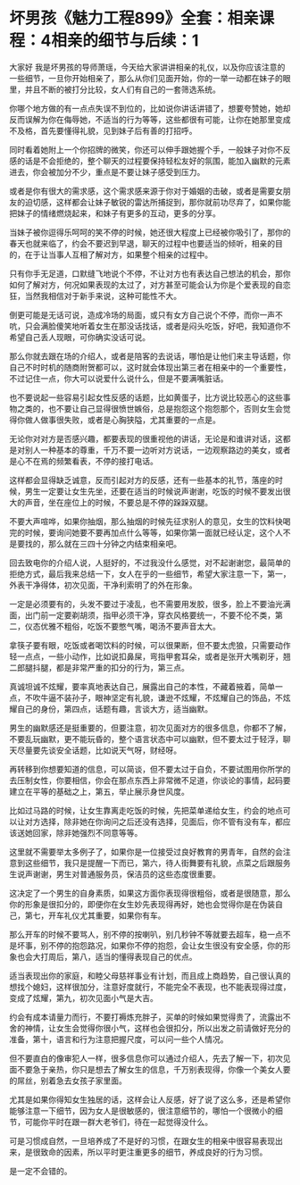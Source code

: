 # 坏男孩《魅力工程899》全套：相亲课程：4相亲的细节与后续：1

大家好 我是坏男孩的导师萧瑶，今天给大家讲讲相亲的礼仪，以及你应该注意的一些细节，一旦你开始相亲了，那么从你们见面开始，你的一举一动都在妹子的眼里，并且不断的被打分比较，女人们有自己的一套筛选系统。

你哪个地方做的有一点点失误不到位的，比如说你讲话讲错了，想要夸赞她，她却反而误解为你在侮辱她，不适当的行为等等，这些都很有可能，让你在她那里变成不及格，首先要懂得礼貌，见到妹子后有善的打招呼。

同时看着她附上一个你招牌的微笑，你还可以伸手跟她握个手，一般妹子对你不反感的话是不会拒绝的，整个聊天的过程要保持轻松友好的氛围，能加入幽默的元素进去，你会被加分不少，重点是不要让妹子感受到压力。

或者是你有很大的需求感，这个需求感来源于你对于婚姻的击破，或者是需要女朋友的迫切感，这样都会让妹子敏锐的雷达所捕捉到，那你就前功尽弃了，如果你能把妹子的情绪燃烧起来，和妹子有更多的互动，更多的分享。

当妹子被你逗得乐呵呵的笑不停的时候，她还很大程度上已经被你吸引了，那你的春天也就来临了，约会不要迟到早退，聊天的过程中也要适当的倾听，相亲的目的，在于让当事人互相了解对方，如果整个相亲的过程中。

只有你手无足道，口默缝飞地说个不停，不让对方也有表达自己想法的机会，那你如何了解对方，何况如果表现的太过了，对方甚至可能会认为你是个爱表现的自恋狂，当然我相信对于新手来说，这种可能性不大。

倒更可能是无话可说，造成冷场的局面，或只有女方自己说个不停，而你一声不吭，只会满脸傻笑地听着女生在那没话找话，或者是闷头吃饭，好吧，我知道你不希望自己丢人现眼，可你确实没话可说。

那么你就去跟在场的介绍人，或者是陪客的去说话，哪怕是让他们来主导话题，你自己不时时机的随商附贺都可以，这时就会体现出第三者在相亲中的一个重要性，不过记住一点，你大可以说爱什么说什么，但是不要满嘴脏话。

也不要说起一些容易引起女性反感的话题，比如黄蛋子，比方说比较恶心的这些事物之类的，也不要让自己显得很愤世嫉俗，总是抱怨这个抱怨那个，否则女生会觉得你做人做事很失败，或者是心胸狭隘，尤其重要的一点是。

无论你对对方是否感兴趣，都要表现的很重视他的讲话，无论是和谁讲对话，这都是对别人一种基本的尊重，千万不要一边听对方说话，一边观察路边的美女，或者是心不在焉的频繁看表，不停的接打电话。

这样都会显得缺乏诚意，反而引起对方的反感，还有一些基本的礼节，落座的时候，男生一定要让女生先坐，还要在适当的时候说声谢谢，吃饭的时候不要发出很大的声音，坐在座位上的时候，不要总是不停的跺跺双腿。

不要大声喧哗，如果你抽烟，那么抽烟的时候先征求别人的意见，女生的饮料快喝完的时候，要询问她要不要再加点什么等等，如果你第一面就已经认定，这个人不是要找的，那么就在三四十分钟之内结束相亲吧。

回去致电你的介绍人说，人挺好的，不过我没什么感觉，对不起谢谢您，最简单的拒绝方式，最后我来总结一下，女人在乎的一些细节，希望大家注意一下，第一，外表干净得体，初次见面，干净利索明了的外在形象。

一定是必须要有的，头发不要过于凌乱，也不需要用发胶，很多，脸上不要油光满面，出门前一定要剃胡须，指甲必须干净，穿衣风格要统一，不要不伦不类，第二，仪态优雅不粗俗，吃饭不要憋气嘴，喝汤不要声音太大。

拿筷子要有眼，吃饭或者喝饮料的时候，可以很果断，但不要太虎狼，只需要动作轻一点点，一些小动作，比如说扣鼻屎，弯指甲套耳朵，或者是张开大嘴剃牙，翘二郎腿抖腿，都是非常严重的扣分的行为，第三点。

真诚坦诚不炫耀，要率真地表达自己，展露出自己的本性，不藏着掖着，简单一点，不吹牛逼不装孙子，眼神坚定有礼貌，谦逊不炫耀，不炫耀自己的饰品，不炫耀自己的身份，第四点，话题有趣，言谈大方，适当幽默。

男生的幽默感还是挺重要的，但要注意，初次见面对方的很多信息，你都不了解，不要乱玩幽默，更不能玩昏的，整个语言状态中可以幽默，但不要太过于轻浮，聊天尽量要先谈安全话题，比如说天气呀，财经呀。

再转移到你想要知道的信息，可以简谈，但不要太过于自负，不要试图用你所学的去压制女性，你要相信，你会在那点东西上非常微不足道，你谈论的事情，起码要建立在平等的基础之上，第五，举止展示身世风度。

比如过马路的时候，让女生靠离走吃饭的时候，先把菜单递给女生，约会的地点可以让对方选择，除非她在你询问之后还没有选择，见面后，你不管有没有车，都应该送她回家，除非她强烈不同意等等。

这里就不需要举太多例子了，如果你是一位接受过良好教育的男青年，自然的会注意到这些细节，我只是提醒一下而已，第六，待人街舞要有礼貌，点菜之后跟服务生说声谢谢，男生对普通服务员，保洁员的这些态度很重要。

这决定了一个男生的自身素质，如果这方面你表现得很粗俗，或者是很随意，那么你的形象是很扣分的，即便你在女生妙先表现得再好，她也会觉得你是在伪装自己，第七，开车礼仪尤其重要，如果你有车。

那么开车的时候不要骂人，别不停的按喇叭，别几秒钟不等就要去超车，稳一点不是坏事，别不停的抱怨路况，如果你不停的抱怨，会让女生很没有安全感，你的形象也会大打周后，第八，适当的懂得表现自己的优点。

适当表现出你的家庭，和睦父母慈祥事业有计划，而且成上商趋势，自己很认真的想找个媳妇，这样很加分，注意好度就行，不能完全不表现，也不能表现得过度，变成了炫耀，第九，初次见面小气是大吉。

约会有成本请量力而行，不要打褥炼充胖子，买单的时候如果觉得贵了，流露出不舍的神情，让女生会觉得你很小气，这样也会很扣分，所以出发之前请做好充分的准备，第十，语言和行为注意把握尺度，可以问一些个人情况。

但不要直白的像审犯人一样，很多信息你可以通过介绍人，先去了解一下，初次见面不要急于亲热，你只是想去了解女生的信息，千万别表现得，你像一个美女人要的屌丝，别着急去女孩子家里面。

尤其是如果你得知女生独居的话，这样会让人反感，好了说了这么多，还是希望你能够注意一下细节，因为女人是很敏感的，很注意细节的，哪怕一个很微小的细节，可能你平时在跟一群大老爷们，待在一起觉得没什么。

可是习惯成自然，一旦培养成了不是好的习惯，在跟女生的相亲中很容易表现出来，是很致命的因素，所以平时更注重更多的细节，养成良好的行为习惯。

是一定不会错的。